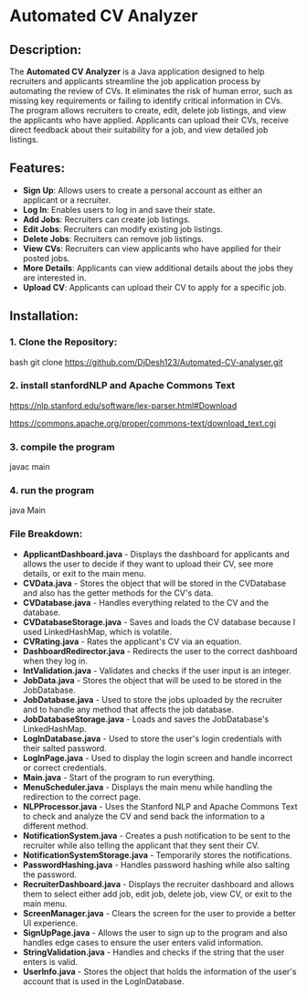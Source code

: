 # Automated CV Analyzer

## Description:
The **Automated CV Analyzer** is a Java application designed to help recruiters and applicants streamline the job application process by automating the review of CVs. It eliminates the risk of human error, such as missing key requirements or failing to identify critical information in CVs. The program allows recruiters to create, edit, delete job listings, and view the applicants who have applied. Applicants can upload their CVs, receive direct feedback about their suitability for a job, and view detailed job listings.

## Features:
- **Sign Up**: Allows users to create a personal account as either an applicant or a recruiter.
- **Log In**: Enables users to log in and save their state.
- **Add Jobs**: Recruiters can create job listings.
- **Edit Jobs**: Recruiters can modify existing job listings.
- **Delete Jobs**: Recruiters can remove job listings.
- **View CVs**: Recruiters can view applicants who have applied for their posted jobs.
- **More Details**: Applicants can view additional details about the jobs they are interested in.
- **Upload CV**: Applicants can upload their CV to apply for a specific job.

## Installation:

### 1. Clone the Repository:
bash
git clone https://github.com/DjDesh123/Automated-CV-analyser.git

### 2. install stanfordNLP and Apache Commons Text 
   https://nlp.stanford.edu/software/lex-parser.html#Download

   https://commons.apache.org/proper/commons-text/download_text.cgi

### 3. compile the program
   javac main

### 4. run the program
   java Main
   
### File Breakdown:

- **ApplicantDashboard.java** - Displays the dashboard for applicants and allows the user to decide if they want to upload their CV, see more details, or exit to the main menu.
- **CVData.java** - Stores the object that will be stored in the CVDatabase and also has the getter methods for the CV's data.
- **CVDatabase.java** - Handles everything related to the CV and the database.
- **CVDatabaseStorage.java** - Saves and loads the CV database because I used LinkedHashMap, which is volatile.
- **CVRating.java** - Rates the applicant's CV via an equation.
- **DashboardRedirector.java** - Redirects the user to the correct dashboard when they log in.
- **IntValidation.java** - Validates and checks if the user input is an integer.
- **JobData.java** - Stores the object that will be used to be stored in the JobDatabase.
- **JobDatabase.java** - Used to store the jobs uploaded by the recruiter and to handle any method that affects the job database.
- **JobDatabaseStorage.java** - Loads and saves the JobDatabase's LinkedHashMap.
- **LogInDatabase.java** - Used to store the user's login credentials with their salted password.
- **LogInPage.java** - Used to display the login screen and handle incorrect or correct credentials.
- **Main.java** - Start of the program to run everything.
- **MenuScheduler.java** - Displays the main menu while handling the redirection to the correct page.
- **NLPProcessor.java** - Uses the Stanford NLP and Apache Commons Text to check and analyze the CV and send back the information to a different method.
- **NotificationSystem.java** - Creates a push notification to be sent to the recruiter while also telling the applicant that they sent their CV.
- **NotificationSystemStorage.java** - Temporarily stores the notifications.
- **PasswordHashing.java** - Handles password hashing while also salting the password.
- **RecruiterDashboard.java** - Displays the recruiter dashboard and allows them to select either add job, edit job, delete job, view CV, or exit to the main menu.
- **ScreenManager.java** - Clears the screen for the user to provide a better UI experience.
- **SignUpPage.java** - Allows the user to sign up to the program and also handles edge cases to ensure the user enters valid information.
- **StringValidation.java** - Handles and checks if the string that the user enters is valid.
- **UserInfo.java** - Stores the object that holds the information of the user's account that is used in the LogInDatabase.




